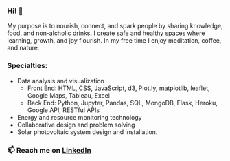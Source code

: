 ### Hi! 👋

My purpose is to nourish, connect, and spark people by sharing knowledge, food, and non-alcholic drinks. I create safe and healthy spaces where learning, growth, and joy flourish. In my free time I enjoy meditation, coffee, and nature.

### Specialties:  
- Data analysis and visualization
  - Front End: HTML, CSS, JavaScript, d3, Plot.ly, matplotlib, leaflet, Google Maps, Tableau, Excel
  - Back End: Python, Jupyter, Pandas, SQL, MongoDB, Flask, Heroku, Google API, RESTful APIs
- Energy and resource monitoring technology
- Collaborative design and problem solving
- Solar photovoltaic system design and installation. 

### 📫 Reach me on [LinkedIn](https://www.linkedin.com/in/imacmoore/) 
<!--
**zenfinity/zenfinity** is a ✨ _special_ ✨ repository because its `README.md` (this file) appears on your GitHub profile.

Here are some ideas to get you started:

- 🔭 I’m currently working on ...
- 🌱 I’m currently learning ...
- 👯 I’m looking to collaborate on ...
- 🤔 I’m looking for help with ...
- 💬 Ask me about ...
- 📫 How to reach me: ...
- 😄 Pronouns: ...
- ⚡ Fun fact: ...
-->
